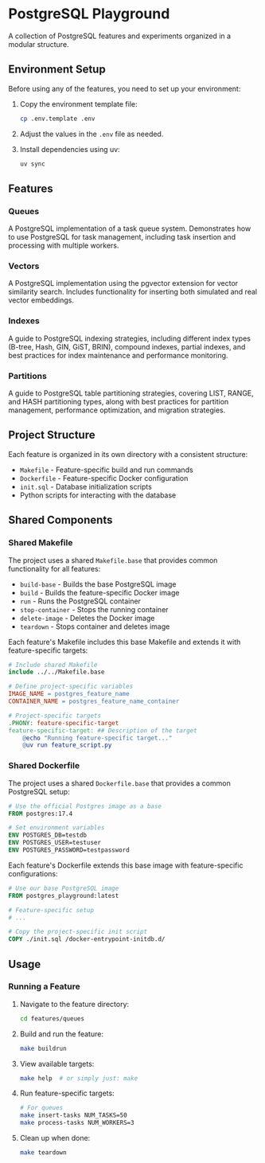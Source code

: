 # PostgreSQL Playground

A collection of PostgreSQL features and experiments organized in a modular structure.

## Environment Setup

Before using any of the features, you need to set up your environment:

1. Copy the environment template file:

   ```bash
   cp .env.template .env
   ```

2. Adjust the values in the `.env` file as needed.

3. Install dependencies using uv:
   ```bash
   uv sync
   ```

## Features

### Queues

A PostgreSQL implementation of a task queue system. Demonstrates how to use PostgreSQL for task management, including task insertion and processing with multiple workers.

### Vectors

A PostgreSQL implementation using the pgvector extension for vector similarity search. Includes functionality for inserting both simulated and real vector embeddings.

### Indexes

A guide to PostgreSQL indexing strategies, including different index types (B-tree, Hash, GIN, GiST, BRIN), compound indexes, partial indexes, and best practices for index maintenance and performance monitoring.

### Partitions

A guide to PostgreSQL table partitioning strategies, covering LIST, RANGE, and HASH partitioning types, along with best practices for partition management, performance optimization, and migration strategies.

## Project Structure

Each feature is organized in its own directory with a consistent structure:

- `Makefile` - Feature-specific build and run commands
- `Dockerfile` - Feature-specific Docker configuration
- `init.sql` - Database initialization scripts
- Python scripts for interacting with the database

## Shared Components

### Shared Makefile

The project uses a shared `Makefile.base` that provides common functionality for all features:

- `build-base` - Builds the base PostgreSQL image
- `build` - Builds the feature-specific Docker image
- `run` - Runs the PostgreSQL container
- `stop-container` - Stops the running container
- `delete-image` - Deletes the Docker image
- `teardown` - Stops container and deletes image

Each feature's Makefile includes this base Makefile and extends it with feature-specific targets:

```makefile
# Include shared Makefile
include ../../Makefile.base

# Define project-specific variables
IMAGE_NAME = postgres_feature_name
CONTAINER_NAME = postgres_feature_name_container

# Project-specific targets
.PHONY: feature-specific-target
feature-specific-target: ## Description of the target
	@echo "Running feature-specific target..."
	@uv run feature_script.py
```

### Shared Dockerfile

The project uses a shared `Dockerfile.base` that provides a common PostgreSQL setup:

```dockerfile
# Use the official Postgres image as a base
FROM postgres:17.4

# Set environment variables
ENV POSTGRES_DB=testdb
ENV POSTGRES_USER=testuser
ENV POSTGRES_PASSWORD=testpassword
```

Each feature's Dockerfile extends this base image with feature-specific configurations:

```dockerfile
# Use our base PostgreSQL image
FROM postgres_playground:latest

# Feature-specific setup
# ...

# Copy the project-specific init script
COPY ./init.sql /docker-entrypoint-initdb.d/
```

## Usage

### Running a Feature

1. Navigate to the feature directory:

   ```bash
   cd features/queues
   ```

2. Build and run the feature:

   ```bash
   make buildrun
   ```

3. View available targets:

   ```bash
   make help  # or simply just: make
   ```

4. Run feature-specific targets:

   ```bash
   # For queues
   make insert-tasks NUM_TASKS=50
   make process-tasks NUM_WORKERS=3
   ```

5. Clean up when done:
   ```bash
   make teardown
   ```
